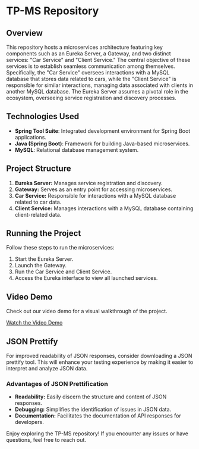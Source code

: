 # TP-MS Repository

## Overview

This repository hosts a microservices architecture featuring key components such as an Eureka Server, a Gateway, and two distinct services: "Car Service" and "Client Service." The central objective of these services is to establish seamless communication among themselves. Specifically, the "Car Service" oversees interactions with a MySQL database that stores data related to cars, while the "Client Service" is responsible for similar interactions, managing data associated with clients in another MySQL database. The Eureka Server assumes a pivotal role in the ecosystem, overseeing service registration and discovery processes.

## Technologies Used

- **Spring Tool Suite**: Integrated development environment for Spring Boot applications.
- **Java (Spring Boot)**: Framework for building Java-based microservices.
- **MySQL**: Relational database management system.

## Project Structure

1. **Eureka Server:** Manages service registration and discovery.
2. **Gateway:** Serves as an entry point for accessing microservices.
3. **Car Service:** Responsible for interactions with a MySQL database related to car data.
4. **Client Service:** Manages interactions with a MySQL database containing client-related data.


## Running the Project

Follow these steps to run the microservices:

1. Start the Eureka Server.
2. Launch the Gateway.
3. Run the Car Service and Client Service.
4. Access the Eureka interface to view all launched services.

## Video Demo

Check out our video demo for a visual walkthrough of the project.

[Watch the Video Demo](https://mega.nz/file/NchBBSYZ#PbGjDmo1oRyORS1_0DfxgWDDujvwEV1OADwzYeqeecU)


## JSON Prettify

For improved readability of JSON responses, consider downloading a JSON prettify tool. This will enhance your testing experience by making it easier to interpret and analyze JSON data.

### Advantages of JSON Prettification

- **Readability:** Easily discern the structure and content of JSON responses.
- **Debugging:** Simplifies the identification of issues in JSON data.
- **Documentation:** Facilitates the documentation of API responses for developers.

Enjoy exploring the TP-MS repository! If you encounter any issues or have questions, feel free to reach out.
